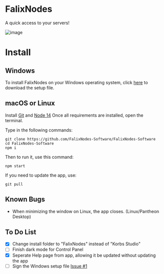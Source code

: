 # FalixNodes
A quick access to your servers!

![image](https://imgur.com/TFPV1ni.png)

# Install
## Windows
To install FalixNodes on your Windows operating system, click [here](https://github.com/FalixNodes-Software/FalixNodes-Software/releases/download/v2.0.0-Beta-2/FalixNodes-Setup.zip) to download the setup file.

## macOS or Linux
Install [Git](https://git-scm.com/downloads) and [Node 14](https://nodejs.org/en/download/current/)
Once all requirements are installed, open the terminal.

Type in the following commands:
```
git clone https://github.com/FalixNodes-Software/FalixNodes-Software
cd FalixNodes-Software
npm i
```
Then to run it, use this command:
```
npm start
```
If you need to update the app, use:
```
git pull
```

## Known Bugs
 - When minimizing the window on Linux, the app closes. (Linux/Pantheon Desktop)

## To Do List
- [x] Change install folder to "FalixNodes" instead of "Korbs Studio"
- [ ] Finish dark mode for Control Panel
- [x] Seperate Help page from app, allowing it be updated without updating the app
- [ ] Sign the Windows setup file [Issue #1](https://github.com/FalixNodes-Software/FalixNodes-Software/issues/1)
